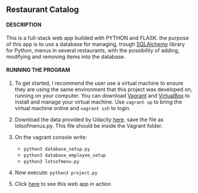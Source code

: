 ## Restaurant Catalog

#### DESCRIPTION
This is a full-stack web app builded with PYTHON and FLASK.
the purpose of this app is to use a database for managing, trough [SQLAlchemy](https://www.sqlalchemy.org/) library for Python, menus in several restaurants, with the possibility of adding, modifying and removing items into the database.

#### RUNNING THE PROGRAM
1. To get started, I recommend the user use a virtual machine to ensure they are using the same environment that this project was developed on, running on your computer. You can download [Vagrant](https://www.vagrantup.com/) and [VirtualBox](https://www.virtualbox.org/wiki/Download_Old_Builds_5_1) to install and manage your virtual machine.
Use `vagrant up` to bring the virtual machine online and `vagrant ssh` to login.

2. Download the data provided by Udacity [here](https://www.udacity.com/api/nodes/3612388742/supplemental_media/lotsofmenuspy/download). save the file as lotsofmenus.py. This file should be inside the Vagrant folder.


3. On the vagrant console write:
    * `python3 database_setup.py`
    * `python3 database_employee_setup`
    * `python3 lotsofmenu.py`

4. Now execute: `python3 project.py`
5. Click [here](http://localhost:5000/restaurants) to see this web app in action